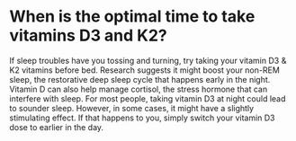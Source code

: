 # When is the optimal time to take vitamins D3 and K2?

If sleep troubles have you tossing and turning, try taking your vitamin D3 & K2 vitamins before bed. Research suggests it might boost your non-REM sleep, the restorative deep sleep cycle that happens early in the night. Vitamin D can also help manage cortisol, the stress hormone that can interfere with sleep. For most people, taking vitamin D3 at night could lead to sounder sleep. However, in some cases, it might have a slightly stimulating effect. If that happens to you, simply switch your vitamin D3 dose to earlier in the day.